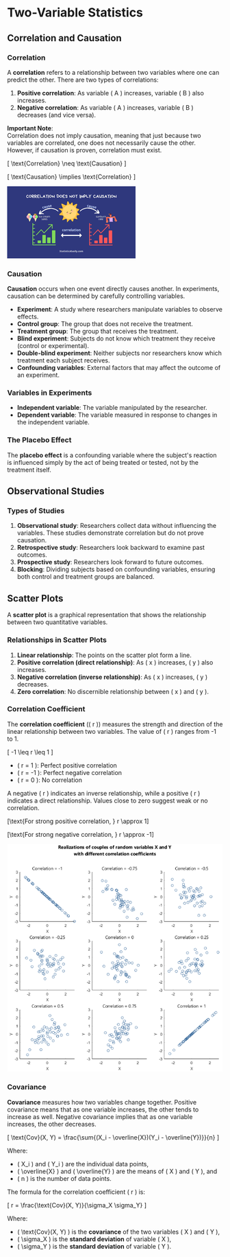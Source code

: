 # Two-Variable Statistics

## Correlation and Causation

### Correlation

A **correlation** refers to a relationship between two variables where one can predict the other. There are two types of correlations:

1. **Positive correlation**: As variable \( A \) increases, variable \( B \) also increases.
2. **Negative correlation**: As variable \( A \) increases, variable \( B \) decreases (and vice versa).

**Important Note**:  
Correlation does not imply causation, meaning that just because two variables are correlated, one does not necessarily cause the other. However, if causation is proven, correlation must exist.

\[ \text{Correlation} \neq \text{Causation} \]

\[ \text{Causation} \implies \text{Correlation} \]

![corr-vs-cause](./assets/correlation-causation.png)

### Causation

**Causation** occurs when one event directly causes another. In experiments, causation can be determined by carefully controlling variables.

- **Experiment**: A study where researchers manipulate variables to observe effects.
- **Control group**: The group that does not receive the treatment.
- **Treatment group**: The group that receives the treatment.
- **Blind experiment**: Subjects do not know which treatment they receive (control or experimental).
- **Double-blind experiment**: Neither subjects nor researchers know which treatment each subject receives.
- **Confounding variables**: External factors that may affect the outcome of an experiment.

### Variables in Experiments

- **Independent variable**: The variable manipulated by the researcher.
- **Dependent variable**: The variable measured in response to changes in the independent variable.

### The Placebo Effect

The **placebo effect** is a confounding variable where the subject's reaction is influenced simply by the act of being treated or tested, not by the treatment itself.

## Observational Studies

### Types of Studies

1. **Observational study**: Researchers collect data without influencing the variables. These studies demonstrate correlation but do not prove causation.
2. **Retrospective study**: Researchers look backward to examine past outcomes.
3. **Prospective study**: Researchers look forward to future outcomes.
4. **Blocking**: Dividing subjects based on confounding variables, ensuring both control and treatment groups are balanced.

## Scatter Plots

A **scatter plot** is a graphical representation that shows the relationship between two quantitative variables.

### Relationships in Scatter Plots

1. **Linear relationship**: The points on the scatter plot form a line.
2. **Positive correlation (direct relationship)**: As \( x \) increases, \( y \) also increases.
3. **Negative correlation (inverse relationship)**: As \( x \) increases, \( y \) decreases.
4. **Zero correlation**: No discernible relationship between \( x \) and \( y \).

### Correlation Coefficient

The **correlation coefficient** (\( r \)) measures the strength and direction of the linear relationship between two variables. The value of \( r \) ranges from -1 to 1.

\[
-1 \leq r \leq 1
\]

- \( r = 1 \): Perfect positive correlation
- \( r = -1 \): Perfect negative correlation
- \( r = 0 \): No correlation

A negative \( r \) indicates an inverse relationship, while a positive \( r \) indicates a direct relationship. Values close to zero suggest weak or no correlation.

\[\text{For strong positive correlation, } r \approx 1\]

\[\text{For strong negative correlation, } r \approx -1\]

![correlation](./assets/correlation.png)

### Covariance

**Covariance** measures how two variables change together. Positive covariance means that as one variable increases, the other tends to increase as well. Negative covariance implies that as one variable increases, the other decreases.

\[
\text{Cov}(X, Y) = \frac{\sum{(X_i - \overline{X})(Y_i - \overline{Y})}}{n}
\]

Where:

- \( X_i \) and \( Y_i \) are the individual data points,
- \( \overline{X} \) and \( \overline{Y} \) are the means of \( X \) and \( Y \), and
- \( n \) is the number of data points.

The formula for the correlation coefficient \( r \) is:

\[
r = \frac{\text{Cov}(X, Y)}{\sigma_X \sigma_Y}
\]

Where:

- \( \text{Cov}(X, Y) \) is the **covariance** of the two variables \( X \) and \( Y \),
- \( \sigma_X \) is the **standard deviation** of variable \( X \),
- \( \sigma_Y \) is the **standard deviation** of variable \( Y \).
